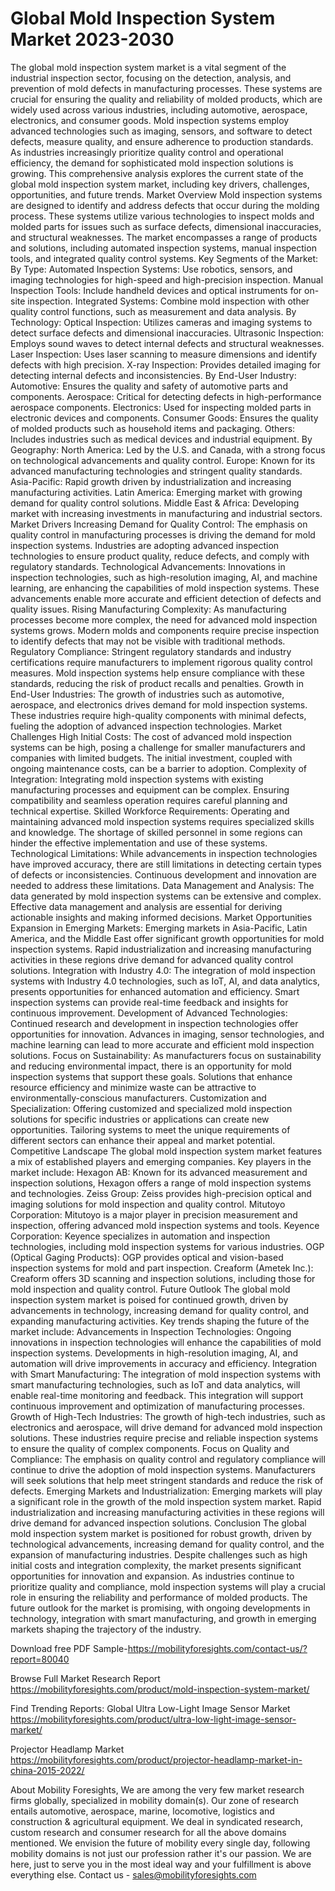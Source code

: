 # Global Mold Inspection System Market 2023-2030
The global mold inspection system market is a vital segment of the industrial inspection sector, focusing on the detection, analysis, and prevention of mold defects in manufacturing processes. These systems are crucial for ensuring the quality and reliability of molded products, which are widely used across various industries, including automotive, aerospace, electronics, and consumer goods. Mold inspection systems employ advanced technologies such as imaging, sensors, and software to detect defects, measure quality, and ensure adherence to production standards. As industries increasingly prioritize quality control and operational efficiency, the demand for sophisticated mold inspection solutions is growing. This comprehensive analysis explores the current state of the global mold inspection system market, including key drivers, challenges, opportunities, and future trends.
Market Overview
Mold inspection systems are designed to identify and address defects that occur during the molding process. These systems utilize various technologies to inspect molds and molded parts for issues such as surface defects, dimensional inaccuracies, and structural weaknesses. The market encompasses a range of products and solutions, including automated inspection systems, manual inspection tools, and integrated quality control systems.
Key Segments of the Market:
By Type:
Automated Inspection Systems: Use robotics, sensors, and imaging technologies for high-speed and high-precision inspection.
Manual Inspection Tools: Include handheld devices and optical instruments for on-site inspection.
Integrated Systems: Combine mold inspection with other quality control functions, such as measurement and data analysis.
By Technology:
Optical Inspection: Utilizes cameras and imaging systems to detect surface defects and dimensional inaccuracies.
Ultrasonic Inspection: Employs sound waves to detect internal defects and structural weaknesses.
Laser Inspection: Uses laser scanning to measure dimensions and identify defects with high precision.
X-ray Inspection: Provides detailed imaging for detecting internal defects and inconsistencies.
By End-User Industry:
Automotive: Ensures the quality and safety of automotive parts and components.
Aerospace: Critical for detecting defects in high-performance aerospace components.
Electronics: Used for inspecting molded parts in electronic devices and components.
Consumer Goods: Ensures the quality of molded products such as household items and packaging.
Others: Includes industries such as medical devices and industrial equipment.
By Geography:
North America: Led by the U.S. and Canada, with a strong focus on technological advancements and quality control.
Europe: Known for its advanced manufacturing technologies and stringent quality standards.
Asia-Pacific: Rapid growth driven by industrialization and increasing manufacturing activities.
Latin America: Emerging market with growing demand for quality control solutions.
Middle East & Africa: Developing market with increasing investments in manufacturing and industrial sectors.
Market Drivers
Increasing Demand for Quality Control: The emphasis on quality control in manufacturing processes is driving the demand for mold inspection systems. Industries are adopting advanced inspection technologies to ensure product quality, reduce defects, and comply with regulatory standards.
Technological Advancements: Innovations in inspection technologies, such as high-resolution imaging, AI, and machine learning, are enhancing the capabilities of mold inspection systems. These advancements enable more accurate and efficient detection of defects and quality issues.
Rising Manufacturing Complexity: As manufacturing processes become more complex, the need for advanced mold inspection systems grows. Modern molds and components require precise inspection to identify defects that may not be visible with traditional methods.
Regulatory Compliance: Stringent regulatory standards and industry certifications require manufacturers to implement rigorous quality control measures. Mold inspection systems help ensure compliance with these standards, reducing the risk of product recalls and penalties.
Growth in End-User Industries: The growth of industries such as automotive, aerospace, and electronics drives demand for mold inspection systems. These industries require high-quality components with minimal defects, fueling the adoption of advanced inspection technologies.
Market Challenges
High Initial Costs: The cost of advanced mold inspection systems can be high, posing a challenge for smaller manufacturers and companies with limited budgets. The initial investment, coupled with ongoing maintenance costs, can be a barrier to adoption.
Complexity of Integration: Integrating mold inspection systems with existing manufacturing processes and equipment can be complex. Ensuring compatibility and seamless operation requires careful planning and technical expertise.
Skilled Workforce Requirements: Operating and maintaining advanced mold inspection systems requires specialized skills and knowledge. The shortage of skilled personnel in some regions can hinder the effective implementation and use of these systems.
Technological Limitations: While advancements in inspection technologies have improved accuracy, there are still limitations in detecting certain types of defects or inconsistencies. Continuous development and innovation are needed to address these limitations.
Data Management and Analysis: The data generated by mold inspection systems can be extensive and complex. Effective data management and analysis are essential for deriving actionable insights and making informed decisions.
Market Opportunities
Expansion in Emerging Markets: Emerging markets in Asia-Pacific, Latin America, and the Middle East offer significant growth opportunities for mold inspection systems. Rapid industrialization and increasing manufacturing activities in these regions drive demand for advanced quality control solutions.
Integration with Industry 4.0: The integration of mold inspection systems with Industry 4.0 technologies, such as IoT, AI, and data analytics, presents opportunities for enhanced automation and efficiency. Smart inspection systems can provide real-time feedback and insights for continuous improvement.
Development of Advanced Technologies: Continued research and development in inspection technologies offer opportunities for innovation. Advances in imaging, sensor technologies, and machine learning can lead to more accurate and efficient mold inspection solutions.
Focus on Sustainability: As manufacturers focus on sustainability and reducing environmental impact, there is an opportunity for mold inspection systems that support these goals. Solutions that enhance resource efficiency and minimize waste can be attractive to environmentally-conscious manufacturers.
Customization and Specialization: Offering customized and specialized mold inspection solutions for specific industries or applications can create new opportunities. Tailoring systems to meet the unique requirements of different sectors can enhance their appeal and market potential.
Competitive Landscape
The global mold inspection system market features a mix of established players and emerging companies. Key players in the market include:
Hexagon AB: Known for its advanced measurement and inspection solutions, Hexagon offers a range of mold inspection systems and technologies.
Zeiss Group: Zeiss provides high-precision optical and imaging solutions for mold inspection and quality control.
Mitutoyo Corporation: Mitutoyo is a major player in precision measurement and inspection, offering advanced mold inspection systems and tools.
Keyence Corporation: Keyence specializes in automation and inspection technologies, including mold inspection systems for various industries.
OGP (Optical Gaging Products): OGP provides optical and vision-based inspection systems for mold and part inspection.
Creaform (Ametek Inc.): Creaform offers 3D scanning and inspection solutions, including those for mold inspection and quality control.
Future Outlook
The global mold inspection system market is poised for continued growth, driven by advancements in technology, increasing demand for quality control, and expanding manufacturing activities. Key trends shaping the future of the market include:
Advancements in Inspection Technologies: Ongoing innovations in inspection technologies will enhance the capabilities of mold inspection systems. Developments in high-resolution imaging, AI, and automation will drive improvements in accuracy and efficiency.
Integration with Smart Manufacturing: The integration of mold inspection systems with smart manufacturing technologies, such as IoT and data analytics, will enable real-time monitoring and feedback. This integration will support continuous improvement and optimization of manufacturing processes.
Growth of High-Tech Industries: The growth of high-tech industries, such as electronics and aerospace, will drive demand for advanced mold inspection solutions. These industries require precise and reliable inspection systems to ensure the quality of complex components.
Focus on Quality and Compliance: The emphasis on quality control and regulatory compliance will continue to drive the adoption of mold inspection systems. Manufacturers will seek solutions that help meet stringent standards and reduce the risk of defects.
Emerging Markets and Industrialization: Emerging markets will play a significant role in the growth of the mold inspection system market. Rapid industrialization and increasing manufacturing activities in these regions will drive demand for advanced inspection solutions.
Conclusion
The global mold inspection system market is positioned for robust growth, driven by technological advancements, increasing demand for quality control, and the expansion of manufacturing industries. Despite challenges such as high initial costs and integration complexity, the market presents significant opportunities for innovation and expansion. As industries continue to prioritize quality and compliance, mold inspection systems will play a crucial role in ensuring the reliability and performance of molded products. The future outlook for the market is promising, with ongoing developments in technology, integration with smart manufacturing, and growth in emerging markets shaping the trajectory of the industry.

Download free PDF Sample-https://mobilityforesights.com/contact-us/?report=80040



Browse Full Market Research Report 
https://mobilityforesights.com/product/mold-inspection-system-market/

Find Trending Reports:
Global Ultra Low-Light Image Sensor Market
https://mobilityforesights.com/product/ultra-low-light-image-sensor-market/


Projector Headlamp Market
https://mobilityforesights.com/product/projector-headlamp-market-in-china-2015-2022/





About Mobility Foresights,
We are among the very few market research firms globally, specialized in mobility domain(s). Our zone of research entails automotive, aerospace, marine, locomotive, logistics and construction & agricultural equipment. We deal in syndicated research, custom research and consumer research for all the above domains mentioned.
We envision the future of mobility every single day, following mobility domains is not just our profession rather it's our passion. We are here, just to serve you in the most ideal way and your fulfillment is above everything else. Contact us -  sales@mobilityforesights.com 
